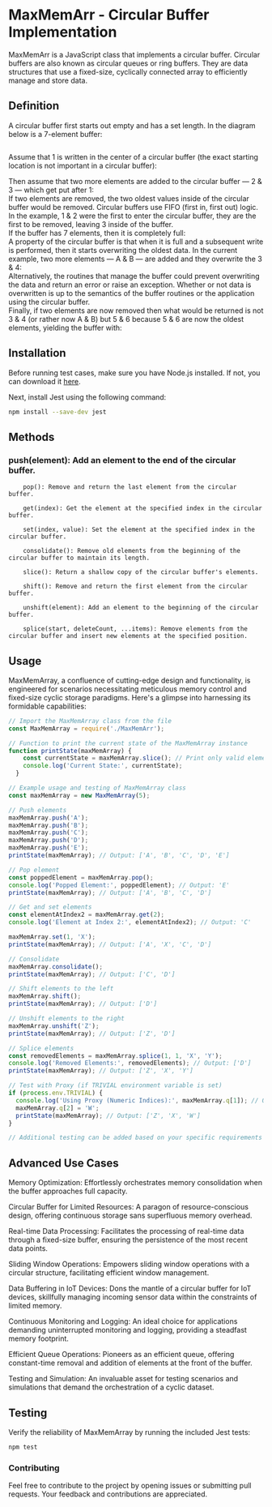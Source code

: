 # MaxMemArr - Circular Buffer Implementation
MaxMemArr is a JavaScript class that implements a circular buffer. Circular buffers are also known as circular queues or ring buffers. They are data structures that use a fixed-size, cyclically connected array to efficiently manage and store data.

## Definition
A circular buffer first starts out empty and has a set length. In the diagram below is a 7-element buffer: 
<div align="center">
<img src="https://camo.githubusercontent.com/3991d8e6bf6db6ebe92fff97572f8f9e21306252fee1142f7a1d19e506d550f0/68747470733a2f2f75706c6f61642e77696b696d656469612e6f72672f77696b6970656469612f636f6d6d6f6e732f7468756d622f662f66372f43697263756c61725f6275666665725f2d5f656d7074792e7376672f35303070782d43697263756c61725f6275666665725f2d5f656d7074792e7376672e706e67" alt="" data-canonical-src="https://upload.wikimedia.org/wikipedia/commons/thumb/f/f7/Circular_buffer_-_empty.svg/500px-Circular_buffer_-_empty.svg.png" style="max-width: 100%;">
</div>

Assume that 1 is written in the center of a circular buffer (the exact starting location is not important in a circular buffer): 
<div align="center">
<img src="https://camo.githubusercontent.com/ad157adf4667b64dcf89d94762611ee642acb4e225560db6cee67a235f4868bb/68747470733a2f2f75706c6f61642e77696b696d656469612e6f72672f77696b6970656469612f636f6d6d6f6e732f7468756d622f382f38392f43697263756c61725f6275666665725f2d5f585831585858582e7376672f35303070782d43697263756c61725f6275666665725f2d5f585831585858582e7376672e706e67" alt="" data-canonical-src="https://upload.wikimedia.org/wikipedia/commons/thumb/8/89/Circular_buffer_-_XX1XXXX.svg/500px-Circular_buffer_-_XX1XXXX.svg.png" style="max-width: 100%;">
</div>
Then assume that two more elements are added to the circular buffer — 2 & 3 — which get put after 1: 
<div align="center">
<img src="https://camo.githubusercontent.com/3991d8e6bf6db6ebe92fff97572f8f9e21306252fee1142f7a1d19e506d550f0/68747470733a2f2f75706c6f61642e77696b696d656469612e6f72672f77696b6970656469612f636f6d6d6f6e732f7468756d622f662f66372f43697263756c61725f6275666665725f2d5f656d7074792e7376672f35303070782d43697263756c61725f6275666665725f2d5f656d7074792e7376672e706e67" alt="" data-canonical-src="https://upload.wikimedia.org/wikipedia/commons/thumb/f/f7/Circular_buffer_-_empty.svg/500px-Circular_buffer_-_empty.svg.png" style="max-width: 100%;">
</div>
If two elements are removed, the two oldest values inside of the circular buffer would be removed. Circular buffers use FIFO (first in, first out) logic. In the example, 1 & 2 were the first to enter the circular buffer, they are the first to be removed, leaving 3 inside of the buffer. 
<div align="center">
<img src="https://camo.githubusercontent.com/30c86c6ac5650eb25974893a3093431ffabc38eda51e124677456c1d2d9cf614/68747470733a2f2f75706c6f61642e77696b696d656469612e6f72672f77696b6970656469612f636f6d6d6f6e732f7468756d622f312f31312f43697263756c61725f6275666665725f2d5f585858583358582e7376672f35303070782d43697263756c61725f6275666665725f2d5f585858583358582e7376672e706e67" alt="" data-canonical-src="https://upload.wikimedia.org/wikipedia/commons/thumb/1/11/Circular_buffer_-_XXXX3XX.svg/500px-Circular_buffer_-_XXXX3XX.svg.png" style="max-width: 100%;">
</div>
If the buffer has 7 elements, then it is completely full: 
<div align="center">
<img src="https://camo.githubusercontent.com/daee6b0eed1ee9f7c2f6c272ffd31c52167b2f977df50075141f41fd64d08814/68747470733a2f2f75706c6f61642e77696b696d656469612e6f72672f77696b6970656469612f636f6d6d6f6e732f7468756d622f362f36372f43697263756c61725f6275666665725f2d5f363738393334352e7376672f35303070782d43697263756c61725f6275666665725f2d5f363738393334352e7376672e706e67" alt="" data-canonical-src="https://upload.wikimedia.org/wikipedia/commons/thumb/6/67/Circular_buffer_-_6789345.svg/500px-Circular_buffer_-_6789345.svg.png" style="max-width: 100%;">
</div>
A property of the circular buffer is that when it is full and a subsequent write is performed, then it starts overwriting the oldest data. In the current example, two more elements — A & B — are added and they overwrite the 3 & 4: 
<div align="center">
<img src="https://camo.githubusercontent.com/25ad03b920b5dbd32d30900efa21064349a2b6170ab8676ae630768d7c0884a8/68747470733a2f2f75706c6f61642e77696b696d656469612e6f72672f77696b6970656469612f636f6d6d6f6e732f7468756d622f622f62612f43697263756c61725f6275666665725f2d5f363738394142352e7376672f35303070782d43697263756c61725f6275666665725f2d5f363738394142352e7376672e706e67" alt="" data-canonical-src="https://upload.wikimedia.org/wikipedia/commons/thumb/b/ba/Circular_buffer_-_6789AB5.svg/500px-Circular_buffer_-_6789AB5.svg.png" style="max-width: 100%;">
</div>
Alternatively, the routines that manage the buffer could prevent overwriting the data and return an error or raise an exception. Whether or not data is overwritten is up to the semantics of the buffer routines or the application using the circular buffer.
<div align="center">
<img src="https://camo.githubusercontent.com/efdb75fe077d826b8300d900521d860a07255ef2cc75751ac8c38f8f4c7182cd/68747470733a2f2f75706c6f61642e77696b696d656469612e6f72672f77696b6970656469612f636f6d6d6f6e732f7468756d622f342f34332f43697263756c61725f6275666665725f2d5f583738394142582e7376672f35303070782d43697263756c61725f6275666665725f2d5f583738394142582e7376672e706e67" alt="" data-canonical-src="https://upload.wikimedia.org/wikipedia/commons/thumb/4/43/Circular_buffer_-_X789ABX.svg/500px-Circular_buffer_-_X789ABX.svg.png" style="max-width: 100%;">
</div>
Finally, if two elements are now removed then what would be returned is not 3 & 4 (or rather now A & B) but 5 & 6 because 5 & 6 are now the oldest elements, yielding the buffer with: 
<div align="center">

</div>

## Installation

Before running test cases, make sure you have Node.js installed. If not, you can download it [here](https://nodejs.org/).

Next, install Jest using the following command:

```bash
npm install --save-dev jest
```

## Methods

### push(element): Add an element to the end of the circular buffer.
        pop(): Remove and return the last element from the circular buffer.
        
        get(index): Get the element at the specified index in the circular buffer.
        
        set(index, value): Set the element at the specified index in the circular buffer.
        
        consolidate(): Remove old elements from the beginning of the circular buffer to maintain its length.

        slice(): Return a shallow copy of the circular buffer's elements.
        
        shift(): Remove and return the first element from the circular buffer.
        
        unshift(element): Add an element to the beginning of the circular buffer.
        
        splice(start, deleteCount, ...items): Remove elements from the circular buffer and insert new elements at the specified position.

## Usage
MaxMemArray, a confluence of cutting-edge design and functionality, is engineered for scenarios necessitating meticulous memory control and fixed-size cyclic storage paradigms. Here's a glimpse into harnessing its formidable capabilities:

```js
// Import the MaxMemArray class from the file
const MaxMemArray = require('./MaxMemArr');

// Function to print the current state of the MaxMemArray instance
function printState(maxMemArray) {
    const currentState = maxMemArray.slice(); // Print only valid elements within buffer
    console.log('Current State:', currentState);
  }

// Example usage and testing of MaxMemArray class
const maxMemArray = new MaxMemArray(5);

// Push elements
maxMemArray.push('A');
maxMemArray.push('B');
maxMemArray.push('C');
maxMemArray.push('D');
maxMemArray.push('E');
printState(maxMemArray); // Output: ['A', 'B', 'C', 'D', 'E']

// Pop element
const poppedElement = maxMemArray.pop();
console.log('Popped Element:', poppedElement); // Output: 'E'
printState(maxMemArray); // Output: ['A', 'B', 'C', 'D']

// Get and set elements
const elementAtIndex2 = maxMemArray.get(2);
console.log('Element at Index 2:', elementAtIndex2); // Output: 'C'

maxMemArray.set(1, 'X');
printState(maxMemArray); // Output: ['A', 'X', 'C', 'D']

// Consolidate
maxMemArray.consolidate();
printState(maxMemArray); // Output: ['C', 'D']

// Shift elements to the left
maxMemArray.shift();
printState(maxMemArray); // Output: ['D']

// Unshift elements to the right
maxMemArray.unshift('Z');
printState(maxMemArray); // Output: ['Z', 'D']

// Splice elements
const removedElements = maxMemArray.splice(1, 1, 'X', 'Y');
console.log('Removed Elements:', removedElements); // Output: ['D']
printState(maxMemArray); // Output: ['Z', 'X', 'Y']

// Test with Proxy (if TRIVIAL environment variable is set)
if (process.env.TRIVIAL) {
  console.log('Using Proxy (Numeric Indices):', maxMemArray.q[1]); // Output: 'X'
  maxMemArray.q[2] = 'W';
  printState(maxMemArray); // Output: ['Z', 'X', 'W']
}

// Additional testing can be added based on your specific requirements
```

## Advanced Use Cases
Memory Optimization:
        Effortlessly orchestrates memory consolidation when the buffer approaches full capacity.

Circular Buffer for Limited Resources:
        A paragon of resource-conscious design, offering continuous storage sans superfluous memory overhead.

Real-time Data Processing:
        Facilitates the processing of real-time data through a fixed-size buffer, ensuring the persistence of the most recent data points.

Sliding Window Operations:
        Empowers sliding window operations with a circular structure, facilitating efficient window management.

Data Buffering in IoT Devices:
        Dons the mantle of a circular buffer for IoT devices, skillfully managing incoming sensor data within the constraints of limited memory.

Continuous Monitoring and Logging:
        An ideal choice for applications demanding uninterrupted monitoring and logging, providing a steadfast memory footprint.

Efficient Queue Operations:
        Pioneers as an efficient queue, offering constant-time removal and addition of elements at the front of the buffer.

Testing and Simulation:
        An invaluable asset for testing scenarios and simulations that demand the orchestration of a cyclic dataset.

## Testing
Verify the reliability of MaxMemArray by running the included Jest tests:

```bash
npm test
```

### Contributing
Feel free to contribute to the project by opening issues or submitting pull requests. Your feedback and contributions are appreciated.
